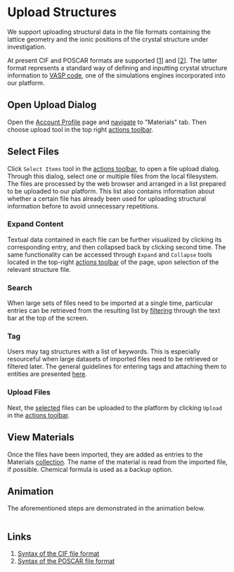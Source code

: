 # Upload Structures

We support uploading structural data in the file formats containing the lattice geometry and the ionic positions of the crystal structure under investigation. 

At present CIF and POSCAR formats are supported [[1](#links)] and [[2](#links)]. The latter format represents a standard way of defining and inputting crystal structure information to [VASP code](../../software/modeling/vasp.md), one of the simulations engines incorporated into our platform.

## Open Upload Dialog

Open the [Account Profile](../../accounts/ui/profile-page.md) page and [navigate](../../ui/specific/tabs-navigator.md) to "Materials" tab. Then choose upload tool <i class="zmdi zmdi-upload zmdi-hc-border"></i> in the top right [actions toolbar](../../entities-general/ui/explorer.md#actions-toolbar).

## Select Files

Click `Select Items` tool <i class="zmdi zmdi-collection-plus zmdi-hc-border"></i> in the [actions toolbar](../../entities-general/ui/explorer.md#actions-toolbar), to open a file upload dialog. Through this dialog, select one or multiple files from the local filesystem. The files are processed by the web browser and arranged in a list prepared to be uploaded to our platform. This list also contains information about whether a certain file has already been used for uploading structural information before to avoid unnecessary repetitions.

### Expand Content

Textual data contained in each file can be further visualized by clicking its corresponding entry, and then collapsed back by clicking second time.  The same functionality can be accessed through `Expand` and `Collapse` tools located in the top-right [actions toolbar](../../entities-general/ui/explorer.md#actions-toolbar) of the page, upon selection of the relevant structure file.

### Search

When large sets of files need to be imported at a single time, particular entries can be retrieved from the resulting list by [filtering](../../entities-general/actions/search.md) through the text bar at the top of the screen. 

### Tag

Users may tag structures with a list of keywords. This is especially resourceful when large datasets of imported files need to be retrieved or filtered later. The general guidelines for entering tags and attaching them to entities are presented [here](../../entities-general/actions/metadata.md).

### Upload Files

Next, the [selected](../../entities-general/actions/select.md) files can be uploaded to the platform by clicking `Upload` <i class="zmdi zmdi-upload zmdi-hc-border"></i> in the [actions toolbar](../../entities-general/ui/explorer.md#actions-toolbar). 

## View Materials

Once the files have been imported, they are added as entries to the Materials [collection](../../accounts/collections.md). The name of the material is read from the imported file, if possible. Chemical formula is used as a backup option.  

## Animation

The aforementioned steps are demonstrated in the animation below.

<img data-gifffer="/images/upload.gif" />

## Links

1. [Syntax of the CIF file format](https://www.iucr.org/resources/cif/spec/version1.1/cifsyntax)
2. [Syntax of the POSCAR file format](http://cms.mpi.univie.ac.at/vasp/guide/node59.html)
